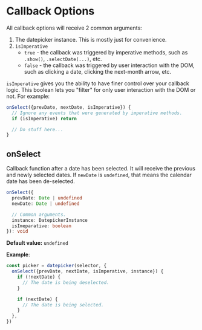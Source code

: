 # Callback Options

All callback options will receive 2 common arguments:

1. The datepicker instance. This is mostly just for convenience.
2. `isImperative`
   - `true` - the callback was triggered by imperative methods, such as `.show()`, `.selectDate(...)`, etc.
   - `false` - the callback was triggered by user interaction with the DOM, such as clicking a date, clicking the next-month arrow, etc.

`isImperative` gives you the ability to have finer control over your callback logic. This boolean lets you "filter" for only user interaction with the DOM or not. For example:

```typescript
onSelect({prevDate, nextDate, isImperative}) {
  // Ignore any events that were generated by imperative methods.
  if (isImperative) return

  // Do stuff here...
}
```

## onSelect

Callback function after a date has been selected. It will receive the previous and newly selected dates. If `newDate` is `undefined`, that means the calendar date has been de-selected.

```typescript
onSelect({
  prevDate: Date | undefined
  newDate: Date | undefined

  // Common arguments.
  instance: DatepickerInstance
  isImeparative: boolean
}): void
```

**Default value:** `undefined`

**Example**:

```typescript
const picker = datepicker(selector, {
  onSelect({prevDate, nextDate, isImperative, instance}) {
    if (!nextDate) {
      // The date is being deselected.
    }

    if (nextDate) {
      // The date is being selected.
    }
  },
})
```

